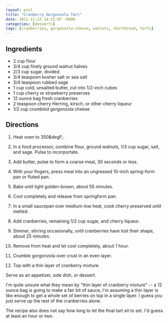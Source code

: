 ```yaml
---
layout: post
title: "Cranberry Gorgonzola Tart"
date: 2011-11-23 14:31:07 -0600
categories: [desserts]
tags: [cranberries, gorgonzola-cheese, walnuts, shortbread, tarts]
---
```



## Ingredients
* 2 cup flour
* 3/4 cup finely ground walnut halves
* 2/3 cup sugar, divided
* 3/4 teaspoon kosher salt or sea salt
* 3/4 teaspoon rubbed sage
* 1 cup cold, unsalted butter, cut into 1/2-inch cubes
* 1 cup cherry or strawberry preserves
* 12 ounce bag fresh cranberries
* 2 teaspoon cherry Herring, kirsch, or other cherry liqueur
* 1/2 cup crumbled gorgonzola cheese


## Directions

1.  Heat oven to 350&degF;.

1.  In a food processor, combine flour, ground walnuts, 1/3 cup sugar, salt, and sage. Pulse to incorportate.

1.  Add butter, pulse to form a coarse meal, 30 seconds or less.

1.  With your fingers, press meal into an ungreased 10-inch spring-form pan or fluted pan.

1.  Bake until light golden-brown, about 55 minutes.

1.  Cool completely and release from springform pan.

1.  In a small saucepan over medium-low heat, cook cherry preserved until melted.

1.  Add cranberries, remaining 1/2 cup sugar, and cherry liqueur.

1.  Simmer, stirring occasionally, until cranberries have lost their shape, about 25 minutes.

1.  Remove from heat and let cool completely, about 1 hour.

1.  Crumble gorgonzola over crust in an even layer.

1.  Top with a thin layer of cranberry mixture.

Serve as an appetizer, side dish, or dessert.

I'm quite unsure what they mean by "thin layer of cranberry mixture" -- a 12 ounce bag is going to make a fair bit of sauce, I'm assuming a thin layer is like enough to get a whole set of berries on top in a single layer. I guess you just serve up the rest of the cranberries alone.

The recipe also does not say how long to let the final tart sit to set. I'd guess at least an hour or two.

